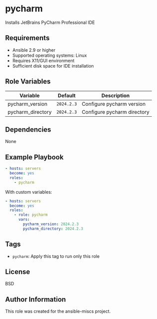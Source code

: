 pycharm
=========

Installs JetBrains PyCharm Professional IDE

Requirements
------------

- Ansible 2.9 or higher
- Supported operating systems: Linux
- Requires X11/GUI environment
- Sufficient disk space for IDE installation

Role Variables
--------------

| Variable | Default | Description |
|----------|---------|-------------|
| pycharm_version | `2024.2.3` | Configure pycharm version |
| pycharm_directory | `2024.2.3` | Configure pycharm directory |

Dependencies
------------

None

Example Playbook
----------------

```yaml
- hosts: servers
  become: yes
  roles:
    - pycharm
```

With custom variables:

```yaml
- hosts: servers
  become: yes
  roles:
    - role: pycharm
      vars:
        pycharm_version: 2024.2.3
        pycharm_directory: 2024.2.3
```

Tags
----

- `pycharm`: Apply this tag to run only this role

License
-------

BSD

Author Information
------------------

This role was created for the ansible-miscs project.
